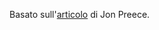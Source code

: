 Basato sull'[articolo](https://developerhandbook.com/webpack/webpack-4-from-absolute-scratch/) di Jon Preece.
